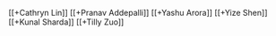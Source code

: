 [[+Cathryn Lin]]
[[+Pranav Addepalli]]
[[+Yashu Arora]]
[[+Yize Shen]]
[[+Kunal Sharda]]
[[+Tilly Zuo]]